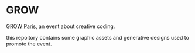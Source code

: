 # GROW
[GROW Paris](http://grow.paris), an event about creative coding.

this repoitory contains some graphic assets and generative designs used to promote the event.